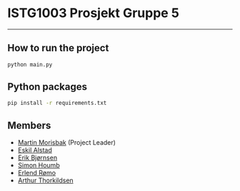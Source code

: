 # ISTG1003 Prosjekt Gruppe 5

---

## How to run the project
```bash
python main.py
```

## Python packages
```bash
pip install -r requirements.txt
```


## Members
- [Martin Morisbak](mailto:martmori@ntnu.no) (Project Leader)
- [Eskil Alstad](mailto:eskil.alstad@ntnu.no)
- [Erik Bjørnsen](mailto:erbj@ntnu.no)
- [Simon Houmb](mailto:simon.h.houmb@ntnu.no)
- [Erlend Rømo](mailto:erlenrom@ntnu.no)
- [Arthur Thorkildsen](mailto:arthur.b.thorkildsen@ntnu.no)
